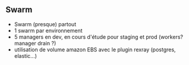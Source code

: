 ## Swarm
* Swarm (presque) partout
* 1 swarm par environnement
* 5 managers en dev, en cours d'étude pour staging et prod (workers? manager drain ?)
* utilisation de volume amazon EBS avec le plugin rexray (postgres, elastic...)
